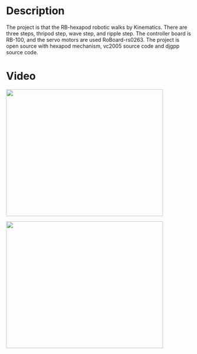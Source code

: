 # Description #

The project is that the RB-hexapod robotic walks by Kinematics. There are three steps, thripod step, wave step, and ripple step. The controller board is RB-100, and the servo motors are used RoBoard-rs0263. The project is open source with hexapod mechanism, vc2005 source code and djgpp source code.

# Video #

<a href='http://www.youtube.com/watch?feature=player_embedded&v=MuY1w_5qIOk' target='_blank'><img src='http://img.youtube.com/vi/MuY1w_5qIOk/0.jpg' width='425' height=344 /></a>

<a href='http://www.youtube.com/watch?feature=player_embedded&v=_P3kKw9VofM' target='_blank'><img src='http://img.youtube.com/vi/_P3kKw9VofM/0.jpg' width='425' height=344 /></a>


